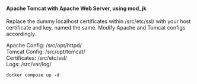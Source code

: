 #### Apache Tomcat with Apache Web Server, using mod_jk  
  
  Replace the dummy localhost certificates within /src/etc/ssl/ with your host certificate and key, named the same. Modify Apache and Tomcat configs accordingly.  
  
Apache Config: /src/opt/httpd/  
Tomcat Config: /src/opt/tomcat/  
Certificates: /src/etc/ssl/  
Logs: /src/var/log/  
````
docker compose up -d
````
